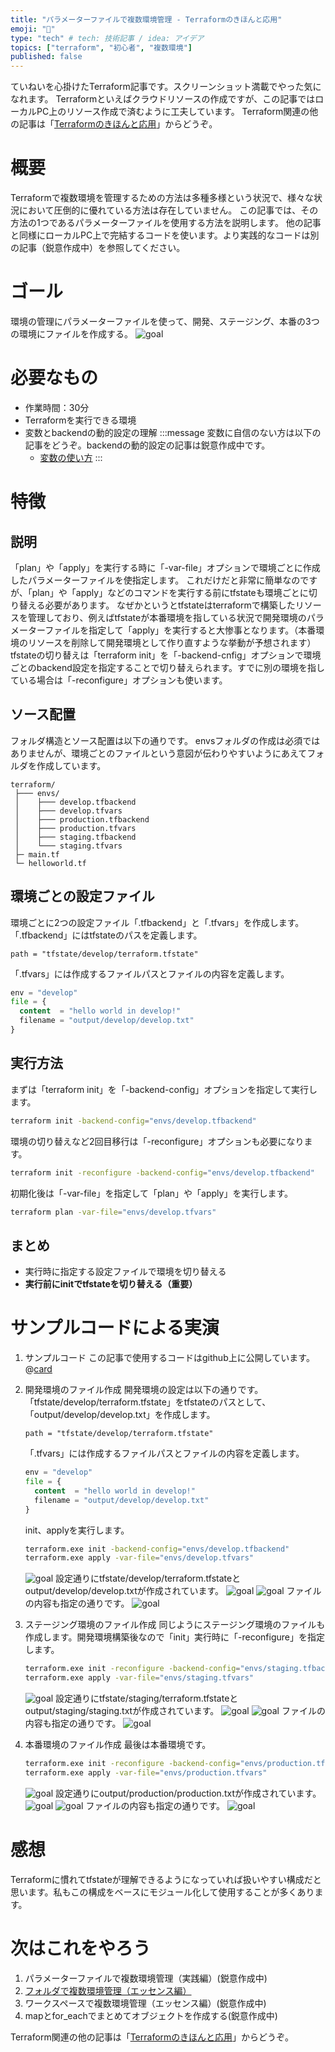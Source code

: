 ```yaml
---
title: "パラメーターファイルで複数環境管理 - Terraformのきほんと応用"
emoji: "🐣"
type: "tech" # tech: 技術記事 / idea: アイデア
topics: ["terraform", "初心者", "複数環境"]
published: false
---
```

ていねいを心掛けたTerraform記事です。スクリーンショット満載でやった気になれます。
Terraformといえばクラウドリソースの作成ですが、この記事ではローカルPC上のリソース作成で済むように工夫しています。
Terraform関連の他の記事は「[Terraformのきほんと応用](https://zenn.dev/sway/articles/terraform_index_list)」からどうぞ。

# 概要
Terraformで複数環境を管理するための方法は多種多様という状況で、様々な状況において圧倒的に優れている方法は存在していません。
この記事では、その方法の1つであるパラメーターファイルを使用する方法を説明します。
他の記事と同様にローカルPC上で完結するコードを使います。より実践的なコードは別の記事（鋭意作成中）を参照してください。

# ゴール
環境の管理にパラメーターファイルを使って、開発、ステージング、本番の3つの環境にファイルを作成する。
![goal](/images/terraform_biginner_envbyvarfile/terraform_biginner_envbyvarfile_goal.jpg)

# 必要なもの
- 作業時間：30分
- Terraformを実行できる環境
- 変数とbackendの動的設定の理解
   :::message
   変数に自信のない方は以下の記事をどうぞ。backendの動的設定の記事は鋭意作成中です。
   - [変数の使い方](https://zenn.dev/sway/articles/terraform_biginner_varliable)
   :::

# 特徴
## 説明
「plan」や「apply」を実行する時に「-var-file」オプションで環境ごとに作成したパラメーターファイルを使指定します。
これだけだと非常に簡単なのですが、「plan」や「apply」などのコマンドを実行する前にtfstateも環境ごとに切り替える必要があります。
なぜかというとtfstateはterraformで構築したリソースを管理しており、例えばtfstateが本番環境を指している状況で開発環境のパラメーターファイルを指定して「apply」を実行すると大惨事となります。（本番環境のリソースを削除して開発環境として作り直すような挙動が予想されます）
tfstateの切り替えは「terraform init」を「-backend-cnfig」オプションで環境ごとのbackend設定を指定することで切り替えられます。すでに別の環境を指している場合は「-reconfigure」オプションも使います。

## ソース配置
フォルダ構造とソース配置は以下の通りです。
envsフォルダの作成は必須ではありませんが、環境ごとのファイルという意図が伝わりやすいようにあえてフォルダを作成しています。
```
terraform/
 ├─── envs/
 │    ├─── develop.tfbackend
 │    ├─── develop.tfvars
 │    ├─── production.tfbackend
 │    ├─── production.tfvars
 │    ├─── staging.tfbackend
 │    └─── staging.tfvars
 ├─ main.tf
 └─ helloworld.tf
 ```

## 環境ごとの設定ファイル
環境ごとに2つの設定ファイル「.tfbackend」と「.tfvars」を作成します。
「.tfbackend」にはtfstateのパスを定義します。
```hcl:envs/develop.tfbackend
path = "tfstate/develop/terraform.tfstate"
```
「.tfvars」には作成するファイルパスとファイルの内容を定義します。
```hcl:envs/develop.tfvars
env = "develop"
file = {
  content  = "hello world in develop!"
  filename = "output/develop/develop.txt"
}
```

## 実行方法
まずは「terraform init」を「-backend-config」オプションを指定して実行します。
```bash
terraform init -backend-config="envs/develop.tfbackend"
```
環境の切り替えなど2回目移行は「-reconfigure」オプションも必要になります。
```bash
terraform init -reconfigure -backend-config="envs/develop.tfbackend"
```
初期化後は「-var-file」を指定して「plan」や「apply」を実行します。
```bash
terraform plan -var-file="envs/develop.tfvars"
```

## まとめ
- 実行時に指定する設定ファイルで環境を切り替える
- **実行前にinitでtfstateを切り替える（重要）**

# サンプルコードによる実演

1. サンプルコード
   この記事で使用するコードはgithub上に公開しています。
   @[card](https://github.com/sway11466/zenn/tree/main/sample_codes/terraform_biginner_envbyvarfile)

1. 開発環境のファイル作成
   開発環境の設定は以下の通りです。「tfstate/develop/terraform.tfstate」をtfstateのパスとして、「output/develop/develop.txt」を作成します。
   ```hcl:envs/develop.tfbackend
   path = "tfstate/develop/terraform.tfstate"
   ```
   「.tfvars」には作成するファイルパスとファイルの内容を定義します。
   ```hcl:envs/develop.tfvars
   env = "develop"
   file = {
     content  = "hello world in develop!"
     filename = "output/develop/develop.txt"
   }
   ```
   init、applyを実行します。
   ```bash
   terraform.exe init -backend-config="envs/develop.tfbackend"
   terraform.exe apply -var-file="envs/develop.tfvars"
   ```
   ![goal](/images/terraform_biginner_envbyvarfile/terraform_biginner_envbyvarfile_tutorial_01.jpg)
   設定通りにtfstate/develop/terraform.tfstateとoutput/develop/develop.txtが作成されています。
   ![goal](/images/terraform_biginner_envbyvarfile/terraform_biginner_envbyvarfile_tutorial_02.jpg)
   ![goal](/images/terraform_biginner_envbyvarfile/terraform_biginner_envbyvarfile_tutorial_03.jpg)
   ファイルの内容も指定の通りです。
   ![goal](/images/terraform_biginner_envbyvarfile/terraform_biginner_envbyvarfile_tutorial_04.jpg)

1. ステージング環境のファイル作成
   同じようにステージング環境のファイルも作成します。開発環境構築後なので「init」実行時に「-reconfigure」を指定します。
   ```bash
   terraform.exe init -reconfigure -backend-config="envs/staging.tfbackend"
   terraform.exe apply -var-file="envs/staging.tfvars"
   ```
   ![goal](/images/terraform_biginner_envbyvarfile/terraform_biginner_envbyvarfile_tutorial_05.jpg)
   設定通りにtfstate/staging/terraform.tfstateとoutput/staging/staging.txtが作成されています。
   ![goal](/images/terraform_biginner_envbyvarfile/terraform_biginner_envbyvarfile_tutorial_06.jpg)
   ![goal](/images/terraform_biginner_envbyvarfile/terraform_biginner_envbyvarfile_tutorial_07.jpg)
   ファイルの内容も指定の通りです。
   ![goal](/images/terraform_biginner_envbyvarfile/terraform_biginner_envbyvarfile_tutorial_08.jpg)

1. 本番環境のファイル作成
   最後は本番環境です。
   ```bash
   terraform.exe init -reconfigure -backend-config="envs/production.tfbackend"
   terraform.exe apply -var-file="envs/production.tfvars"
   ```
   ![goal](/images/terraform_biginner_envbyvarfile/terraform_biginner_envbyvarfile_tutorial_09.jpg)
   設定通りにoutput/production/production.txtが作成されています。
   ![goal](/images/terraform_biginner_envbyvarfile/terraform_biginner_envbyvarfile_tutorial_10.jpg)
   ![goal](/images/terraform_biginner_envbyvarfile/terraform_biginner_envbyvarfile_tutorial_11.jpg)
   ファイルの内容も指定の通りです。
   ![goal](/images/terraform_biginner_envbyvarfile/terraform_biginner_envbyvarfile_tutorial_12.jpg)

# 感想
Terraformに慣れてtfstateが理解できるようになっていれば扱いやすい構成だと思います。私もこの構成をベースにモジュール化して使用することが多くあります。

# 次はこれをやろう
1. パラメーターファイルで複数環境管理（実践編）(鋭意作成中)
1. [フォルダで複数環境管理（エッセンス編）](https://zenn.dev/sway/articles/terraform_biginner_envbyfolder)
1. ワークスペースで複数環境管理（エッセンス編）(鋭意作成中)
1. mapとfor_eachでまとめてオブジェクトを作成する(鋭意作成中)

Terraform関連の他の記事は「[Terraformのきほんと応用](https://zenn.dev/sway/articles/terraform_index_list)」からどうぞ。
